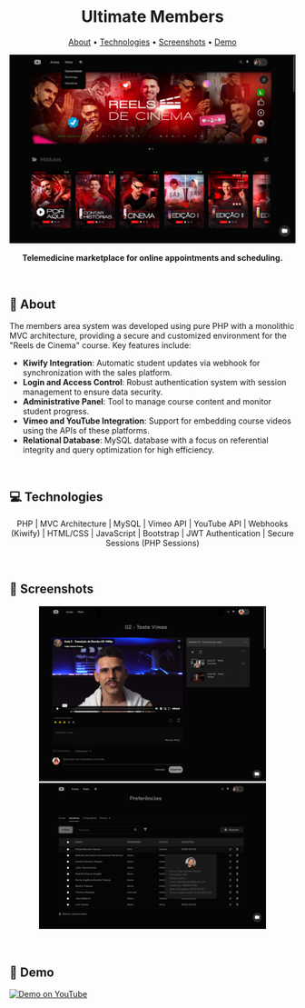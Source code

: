 <h1 align="center" style="font-weight: bold;">Ultimate Members</h1>

<p align="center">
 <a href="#about">About</a> • 
 <a href="#tech">Technologies</a> •  
 <a href="#screenshots">Screenshots</a> • 
 <a href="#demo">Demo</a>
</p>

![Banner](https://github.com/felipebpassos/UltimateMembersPublic/blob/main/main_presentation.png?raw=true)

<p align="center">
    <b>Telemedicine marketplace for online appointments and scheduling.</b>
</p>

<br>

<h2 id="about">📝 About</h2>

The members area system was developed using pure PHP with a monolithic MVC architecture, providing a secure and customized environment for the "Reels de Cinema" course. Key features include:

- **Kiwify Integration**: Automatic student updates via webhook for synchronization with the sales platform.
- **Login and Access Control**: Robust authentication system with session management to ensure data security.
- **Administrative Panel**: Tool to manage course content and monitor student progress.
- **Vimeo and YouTube Integration**: Support for embedding course videos using the APIs of these platforms.
- **Relational Database**: MySQL database with a focus on referential integrity and query optimization for high efficiency.

<br>

<h2 id="tech">💻 Technologies</h2>

<p align="center">
  PHP | MVC Architecture | MySQL | Vimeo API | YouTube API | Webhooks (Kiwify) | HTML/CSS | JavaScript | Bootstrap | JWT Authentication | Secure Sessions (PHP Sessions)
</p>

<br>

<h2 id="screenshots">📱 Screenshots</h2>

<p align="center">
    <img src="https://github.com/felipebpassos/UltimateMembersPublic/blob/main/aula.png?raw=true" alt="Image Example" width="400px">
    <img src="https://github.com/felipebpassos/UltimateMembersPublic/blob/main/usuarios.png?raw=true" alt="Image Example" width="400px">
</p>

<br>

<h2 id="demo">🚀 Demo</h2>

[![Demo on YouTube](https://img.shields.io/badge/YouTube-Demo-red?style=for-the-badge&logo=youtube)](https://youtu.be/JqQV9JfI3sA)

